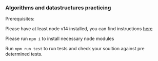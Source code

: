 ### Algorithms and datastructures practicing

Prerequisites:

Please have at least node v14 installed, you can find instructions [here](https://nodejs.org/en/)

Please run `npm i` to install necessary node modules

Run `npm run test` to run tests and check your soultion against pre determined tests.
